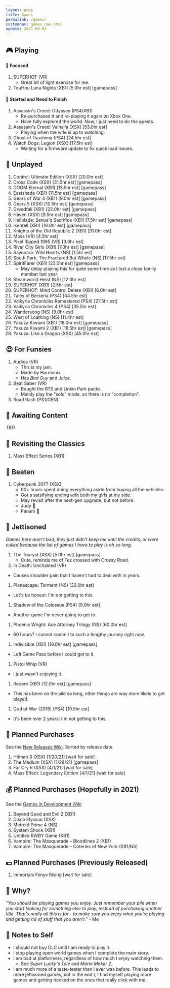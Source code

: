 ```yaml
---
layout: page
title: Games
permalink: /games/
customnav: games_nav.html
update: 2021-03-01
---
```


<a name='currently-playing'></a>
<!-- playing:start -->

## :video_game: Playing

#### :eyes: Focused

1. SUPERHOT (VR)
   * Great bit of light exercise for me.
1. TouHou Luna Nights (XB1) [5.0hr est] [gamepass]

#### :traffic_light: Started and Need to Finish

1. Assassin's Creed: Odyssey (PS4/XB1)
   * Re-purchased it and re-playing it again on Xbox One.
   * Have fully explored the world. Now, I just need to do the quests.
1. Assassin's Creed: Valhalla (XSX) [53.0hr est]
   * Playing when the wife is up to watching.
1. Ghost of Tsushima (PS4) [24.5hr est]
1. Watch Dogs: Legion (XSX) [17.5hr est]
   * Waiting for a firmware update to fix quick load issues.

<!-- playing:end -->
<a name='unplayed'></a>
<!-- unplayed:start -->

## :space_invader: Unplayed

1. Control: Ultimate Edition (XSX) [20.0hr est]
1. Cross Code (XSX) [31.5hr est] [gamepass]
1. DOOM Eternal (XB1) [13.5hr est] [gamepass]
1. Eastshade (XB1) [11.5hr est] [gamepass]
1. Gears of War 4 (XB1) [9.0hr est] [gamepass]
1. Gears 5 (XSX) [10.5hr est] [gamepass]
1. Greedfall (XB1) [22.0hr est] [gamepass]
1. Haven (XSX) [9.5hr est] [gamepass]
1. Hellblade: Senua's Sacrifice (XB1) [7.5hr est] [gamepass]
1. Ikenfell (XB1) [18.0hr est] [gamepass]
1. Knights of the Old Republic 2 (XB1) [31.0hr est]
1. Moss (VR) [4.5hr est]
1. Pixel Ripped 1995 (VR) [3.0hr est]
1. River City Girls (XB1) [7.0hr est] [gamepass]
1. Sayonara: Wild Hearts (NS) [1.5hr est]
1. South Park: The Fractured But Whole (NS) [17.5hr est]
1. SpiritFarer (XB1) [23.0hr est] [gamepass]
   * May delay playing this for quite some time as I lost a close family member last year.
1. Steamworld Heist (NS) [12.0hr est]
1. SUPERHOT (XB1) [2.5hr est]
1. SUPERHOT: Mind Control Delete (XB1) [6.0hr est]
1. Tales of Berseria (PS4) [44.5hr est]
1. Valkyria Chronicles Remastered (PS4) [27.5hr est]
1. Valkyria Chronicles 4 (PS4) [35.5hr est]
1. Wandersong (NS) [9.0hr est]
1. West of Loathing (NS) [11.4hr est]
1. Yakuza Kiwami (XB1) [18.0hr est] [gamepass]
1. Yakuza Kiwami 2 (XB1) [18.5hr est] [gamepass]
1. Yakuza: Like a Dragon (XSX) [45.0hr est]

<!-- unplayed:end -->

<a name='for-fun'></a>
<!-- for-fun:start -->

## :heart_eyes: For Funsies

1. Audica (VR)
   * This is my jam.
   * Made by Harmonix.
   * Has _Bad Guy_ and _Juice_.
1. Beat Saber (VR)
   * Bought the BTS and Linkin Park packs.
   * Mainly play the "solo" mode, so there is no "completion".
1. Road Rash (PS1/GEN)

<!-- for-fun:end -->

<a name='awaiting-content'></a>
<!-- awaiting-content:start -->

## :calendar: Awaiting Content

_TBD_

<!-- awaiting-content:end -->

<a name='undecided'>
<!-- undecided:start -->

<!-- undecided:end -->

<a name='revisited'></a>
<!-- revisited:start -->

## :repeat: Revisiting the Classics

1. Mass Effect Series (XB1)

<!-- revisited:end -->

<a name='beaten'></a>
<!-- beaten:start -->

## :checkered_flag: Beaten

1. Cyberpunk 2077 (XSX)
   * 90+ hours spent doing everything aside from buying all the vehicles.
   * Got a satsifying ending with both my girls at my side.
   * May revisit after the next-gen upgrade, but not before.
   * Judy :sparkling_heart:
   * Panam :sparkling_heart:

<!-- beaten:end -->

<a name='jettisoned'></a>
<!-- jettisoned:start -->

## :rocket: Jettisoned

_Games here aren't bad, they just didn't keep me until the credits, or were culled because the list
of games I have to play is oh so long._

1. The Touryst (XSX) [5.0hr est] [gamepass]
   * Cute, reminds me of Fez crossed with Crossy Road.
1. In Death: Unchained (VR)
  * Causes shoulder pain that I haven't had to deal with in years.
1. Planescape: Torment (NS) [33.0hr est]
  * Let's be honest: I'm not getting to this.
1. Shadow of the Colossus (PS4) [9.0hr est]
  * Another game I'm never going to get to.
1. Phoenix Wright: Ace Attorney Trilogy (NS) [60.0hr est]
  * 60 hours? I cannot commit to such a lengthy journey right now.
1. Indivisible (XB1) [18.0hr est] [gamepass]
  * Left Game Pass before I could get to it.
1. Pistol Whip (VR)
  * I just wasn't enjoying it.
1. Recore (XB1) [12.0hr est] [gamepass]
  * This has been on the pile so long, other things are way more likely to get played.
1. God of War (2018) (PS4) [19.5hr est]
  * It's been over 2 years: I'm not getting to this.

<!-- jettisoned:end -->
<a name='planned-purchases'></a>
<!-- planned-purchases:start -->

## :money_with_wings: Planned Purchases 

See the [New Releases Wiki][new-releases]. Sorted by release date.

1. Hitman 3 (XSX) [1/20/21] [wait for sale]
1. The Medium (XSX) [1/28/21] [gamepass]
1. Far Cry 6 (XSX) [4/1/21] [wait for sale]
1. Mass Effect: Legendary Edition [4/1/21] [wait for sale]

## :moneybag: Planned Purchases (Hopefully in 2021)

See the [Games in Development Wiki][games-in-development]

1. Beyond Good and Evil 2 (XB1)
1. Disco Elysium (XSX)
1. Metroid Prime 4 (NS)
1. System Shock (XB1)
1. Untitled RWBY Game (XB1)
1. Vampire: The Masquerade – Bloodlines 2 (XB1)
1. Vampire: The Masquerade – Coteries of New York (XB1/NS)

## :dollar: Planned Purchases (Previously Released)

1. Immortals Fenyx Rising [wait for sale]

<!-- planned-purchases:end -->

<a name='why'>

## :thought_balloon: Why?

_"You should be playing games you enjoy. Just remember your pile when you start
looking for something else to play, instead of purchasing another title. That's
really all this is for - to make sure you enjoy what you're playing and getting
rid of stuff that you aren't."_ - Me

<a name='notes-to-self'>

## :memo: Notes to Self

+ I should not buy DLC until I am ready to play it.
+ I stop playing open world games when I complete the main story.
+ I am bad at platformers, regardless of how much I enjoy watching them.
  - See _Super Lucky's Tale_ and _Mario Maker 2_.
+ I am much more of a taste-tester than I ever was before. This leads to more jettisoned games, but
  in the end I, I find myself playing more games and getting hooked on the ones that really click
  with me.

[new-releases]: https://en.wikipedia.org/wiki/2021_in_video_gaming#Game_releases
[games-in-development]: https://en.wikipedia.org/wiki/List_of_video_games_in_development
[notes-to-self]: #notes-to-self
[currently-playing]: #currently-playing
[awaiting-content]: #awaiting-content
[undecided]: #undecided
[unplayed]: #unplayed
[beaten]: #beaten
[jettisoned]: #jettisoned
[why]: #why
[for-fun]: #for-fun
[planned-purchases]: #planned-purchases
